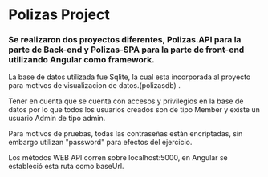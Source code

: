 # Polizas Project

### Se realizaron dos proyectos diferentes, Polizas.API para la parte de Back-end y Polizas-SPA para la parte de front-end utilizando Angular como framework.
La base de datos utilizada fue Sqlite, la cual esta incorporada al proyecto para motivos de visualizacion de datos.(polizasdb) .

Tener en cuenta que se cuenta con accesos y privilegios en la base de datos por lo que todos los usuarios creados son de tipo Member y existe un usuario Admin de tipo admin.

Para motivos de pruebas, todas las contraseñas están encriptadas, sin embargo utilizan "password" para efectos del ejercicio. 

Los métodos WEB API corren sobre localhost:5000, en Angular se estableció esta ruta como baseUrl.
